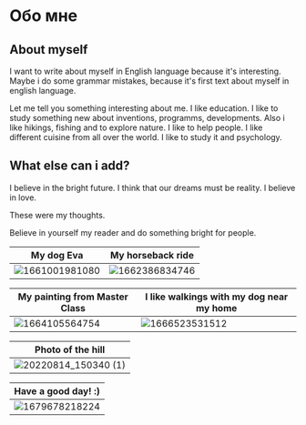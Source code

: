 # Обо мне
## About myself

I want to write about myself in English language because it's interesting. Maybe i do some grammar mistakes, because it's first text about myself in english language. 

Let me tell you something interesting about me. I like education. I like to study something new about inventions, programms, developments. Also i like hikings, fishing and to explore nature. I like to help people. I like different cuisine from all over the world. I like to study it and psychology. 

What else can i add?
----


I believe in the bright future. I think that our dreams must be reality. I believe in love.

These were my thoughts.

Believe in yourself my reader and do something bright for people.


|My dog Eva|My horseback ride|
|----|----|
|![1661001981080](https://user-images.githubusercontent.com/130222790/232258377-b29313ec-bf2d-44be-ab67-b4b960175dda.jpg)|![1662386834746](https://user-images.githubusercontent.com/130222790/232258382-e399836d-a2eb-4ac1-83ec-26875d618181.jpg)|

|My painting from Master Class|I like walkings with my dog near my home|
|----|----|
|![1664105564754](https://user-images.githubusercontent.com/130222790/232258388-b3c88d69-7925-47dc-bd0c-f10dd7992586.jpg)|![1666523531512](https://user-images.githubusercontent.com/130222790/232258443-21ec181f-e98c-42cc-adaa-4cf287662b9a.jpg)|

|Photo of the hill|
|----|
|![20220814_150340 (1)](https://user-images.githubusercontent.com/130222790/232258299-1cbd2b7e-56e4-4f23-a970-6966e6106f56.png)|

|Have a good day! :)|
|----|
|![1679678218224](https://user-images.githubusercontent.com/130222790/232258348-4c5c107f-70d1-45dc-99cb-b587960ce7ef.jpg)|


